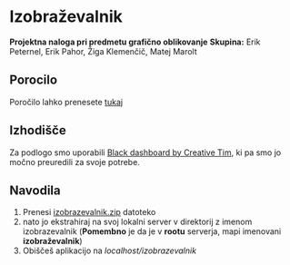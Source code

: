 # Izobraževalnik
**Projektna naloga pri predmetu grafično oblikovanje**
**Skupina:** Erik Peternel, Erik Pahor, Žiga Klemenčič, Matej Marolt
## Porocilo
Poročilo lahko prenesete [tukaj](https://github.com/Zigonja/izobrazevalnik/blob/main/porocilo_v3.pdf)
## Izhodišče
Za podlogo smo uporabili [Black dashboard by Creative Tim](https://www.creative-tim.com/product/black-dashboard), ki pa smo jo močno preuredili za svoje potrebe.
## Navodila
1. Prenesi [izobrazevalnik.zip](https://github.com/Zigonja/izobrazevalnik/blob/main/izobrazevalnik.zip) datoteko
2. nato jo ekstrahiraj na svoj lokalni server v direktorij z imenom izobrazevalnik (**Pomembno** je da je v **rootu** serverja, mapi imenovani **izobraževalnik**)
3. Obiščeš aplikacijo na *localhost/izobrazevalnik*
